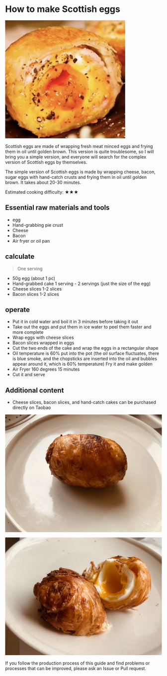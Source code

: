 <!-- This is a sample recipe template file in the HowToCook recipe warehouse.-->
<!-- Note: When writing, there must be and only one space between Chinese and English or numbers.-->
<!-- Note: When writing, there must be and only one blank line between the title and the body.-->

# How to make Scottish eggs

<!-- The title must be `Dish Name` + `Preparation`.Consistent with the file name.-->

<!-- If there is a picture, it's better.-->

![Simple version of Scottish Egg](./egg1.png)

Scottish eggs are made of wrapping fresh meat minced eggs and frying them in oil until golden brown. This version is quite troublesome, so I will bring you a simple version, and everyone will search for the complex version of Scottish eggs by themselves.

The simple version of Scottish eggs is made by wrapping cheese, bacon, sugar eggs with hand-catch crusts and frying them in oil until golden brown. It takes about 20-30 minutes.

Estimated cooking difficulty: ★★★

## Essential raw materials and tools

- egg
- Hand-grabbing pie crust
- Cheese
- Bacon
- Air fryer or oil pan

## calculate

> One serving

- 50g egg (about 1 pc)
- Hand-grabbed cake 1 serving - 2 servings (just the size of the egg)
- Cheese slices 1-2 slices
- Bacon slices 1-2 slices

## operate

- Put it in cold water and boil it in 3 minutes before taking it out
- Take out the eggs and put them in ice water to peel them faster and more complete
- Wrap eggs with cheese slices
- Bacon slices wrapped in eggs
- Cut the two ends of the cake and wrap the eggs in a rectangular shape
- Oil temperature is 60% put into the pot (the oil surface fluctuates, there is blue smoke, and the chopsticks are inserted into the oil and bubbles appear around it, which is 60% temperature) Fry it and make golden
- Air Fryer 160 degrees 15 minutes
- Cut it and serve

## Additional content

- Cheese slices, bacon slices, and hand-catch cakes can be purchased directly on Taobao

![Reproduction](./egg2.png)

![Reproduction](./egg3.png)

If you follow the production process of this guide and find problems or processes that can be improved, please ask an Issue or Pull request.